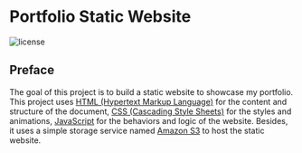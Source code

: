 # Portfolio Static Website

![license](https://img.shields.io/github/license/rctrodrigo/static-website-amazon-s3?style=for-the-badge)

## Preface 

The goal of this project is to build a static website to showcase my portfolio. This project uses 
[HTML (Hypertext Markup Language)](https://developer.mozilla.org/en-US/docs/Web/HTML) for the content and 
structure of the document, [CSS (Cascading Style Sheets)](https://developer.mozilla.org/en-US/docs/Web/CSS) for the 
styles and animations, [JavaScript](https://developer.mozilla.org/en-US/docs/Web/JavaScript) for the behaviors and 
logic of the website. Besides, it uses a simple storage service named [Amazon S3](https://aws.amazon.com/s3/) to host 
the static website.
